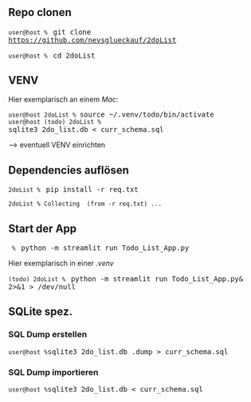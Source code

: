 # 

## Repo clonen
<code>user@host % </code> <kbd>git clone https://github.com/nevsglueckauf/2doList</kbd>
    
<code>user@host % </code> <kbd>cd 2doList</kbd>

## VENV
Hier exemplarisch an einem <var>Mac</var>:

<code>user@host 2doList % </code><kbd>source ~/.venv/todo/bin/activate</kbd>
<br>
<code>user@host (todo) 2doList % </code><kbd>sqlite3 2do_list.db < curr_schema.sql</kbd>

--> eventuell VENV einrichten

## Dependencies auflösen
<code>2doList % </code> <kbd>pip install -r req.txt</kbd>
<pre>
<code>2doList % Collecting  (from -r req.txt) ...</code>
</pre>

## Start der App

<code> % </code> <kbd>python -m streamlit run Todo_List_App.py </kbd>


Hier exemplarisch in einer <var>.venv</var>

<code>(todo) 2doList % </code> <kbd>python -m streamlit run Todo_List_App.py& 2>&1 > /dev/null</kbd>

## SQLite spez.

### SQL Dump erstellen

<code>user@host %</code><kbd>sqlite3 2do_list.db .dump > curr_schema.sql</kbd>

### SQL Dump importieren

<code>user@host %</code><kbd>sqlite3 2do_list.db < curr_schema.sql</kbd>